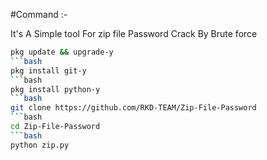 #Command :-

It's A Simple tool For zip file Password Crack By Brute force
```bash
pkg update && upgrade-y
```bash
pkg install git-y
```bash
pkg install python-y
```bash
git clone https://github.com/RKD-TEAM/Zip-File-Password
```bash
cd Zip-File-Password
```bash
python zip.py
